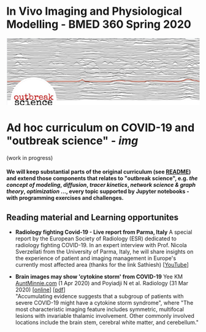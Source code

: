# In Vivo Imaging and Physiological Modelling - BMED 360 Spring 2020


![BMED360 outbreak_science_image](../assets/outbreak-science-logo.png)


# Ad hoc curriculum on COVID-19 and "outbreak science" - _img_
(work in progress)

#### We will keep substantial parts of the original curriculum (see [README](../README.md)) and extend those components that relates to "outbreak science", e.g. _the concept of modeling_, _diffusion_, _tracer kinetics_, _network science & graph theory_, _optimization_ ..., every topic supported by Jupyter notebooks - with programming exercises and challenges.

## Reading material and Learning opportunites

- **Radiology fighting Covid-19 - Live report from Parma, Italy** A special report by the European Society of Radiology (ESR) dedicated to radiology fighting COVID-19. In an expert interview with Prof. Nicola Sverzellati from the University of Parma, Italy, he will share insights on the experience of patient and imaging management in Europe's currently most affected area (thanks for the link Sathiesh)
[[YouTube](https://www.youtube.com/watch?v=QFW8CmZ0cyM)]

- **Brain images may show 'cytokine storm' from COVID-19** Yee KM [AuntMinnie.com](https://www.auntminnie.com/index.aspx?sec=sup&sub=cto&pag=dis&ItemID=128609) (1 Apr 2020) and Poyiadji N et al. Radiology (31 Mar 2020) [[online](https://pubs.rsna.org/doi/10.1148/radiol.2020201187)] [[pdf](https://pubs.rsna.org/doi/pdf/10.1148/radiol.2020201187)]<br>
"Accumulating evidence suggests that a subgroup of patients with severe COVID-19 might have a cytokine storm syndrome", where "The most characteristic imaging feature includes symmetric, multifocal lesions with invariable thalamic involvement. Other commonly involved locations include the brain stem, cerebral white matter, and cerebellum."
